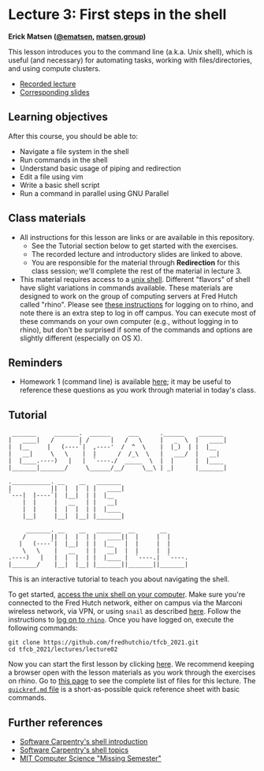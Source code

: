 # Lecture 3: First steps in the shell

**Erick Matsen ([@ematsen](https://twitter.com/ematsen), [matsen.group](http://matsen.group))**

This lesson introduces you to the command line (a.k.a. Unix shell), which is useful (and necessary) for automating tasks, working with files/directories, and using compute clusters.

* [Recorded lecture](https://www.youtube.com/watch?v=dzkacZ2BTjw)
* [Corresponding slides](https://fredhutchio.github.io/tfcb_2021/lectures/lecture02/slides/slides.html)


## Learning objectives

After this course, you should be able to:

- Navigate a file system in the shell
- Run commands in the shell
- Understand basic usage of piping and redirection
- Edit a file using vim
- Write a basic shell script
- Run a command in parallel using GNU Parallel

## Class materials

- All instructions for this lesson are links or are available in this repository.
  - See the Tutorial section below to get started with the exercises.
  - The recorded lecture and introductory slides are linked to above.
  - You are responsible for the material through **Redirection** for this class session; we'll complete the rest of the material in lecture 3.
- This material requires access to a [unix shell](https://fredhutchio.github.io/tfcb_2021/software/#unix-command-line-shell). Different "flavors" of shell have slight variations in commands available. These materials are designed to work on the group of computing servers at Fred Hutch called "rhino". Please see [these instructions](https://fredhutchio.github.io/tfcb_2021/software/unix_rhino) for logging on to rhino, and note there is an extra step to log in off campus. You can execute most of these commands on your own computer (e.g., without logging in to rhino), but don't be surprised if some of the commands and options are slightly different (especially on OS X).

## Reminders

- Homework 1 (command line) is available [here](https://fredhutchio.github.io/tfcb_2021/homeworks/homework01); it may be useful to reference these questions as you work through material in today's class.

## Tutorial

     _______     _______.  ______     ___      .______    _______
    |   ____|   /       | /      |   /   \     |   _  \  |   ____|
    |  |__     |   (----`|  ,----'  /  ^  \    |  |_)  | |  |__
    |   __|     \   \    |  |      /  /_\  \   |   ___/  |   __|
    |  |____.----)   |   |  `----./  _____  \  |  |      |  |____
    |_______|_______/     \______/__/     \__\ | _|      |_______|

    .___________. __    __   _______
    |           ||  |  |  | |   ____|
    `---|  |----`|  |__|  | |  |__
        |  |     |   __   | |   __|
        |  |     |  |  |  | |  |____
        |__|     |__|  |__| |_______|

         _______. __    __   _______  __       __
        /       ||  |  |  | |   ____||  |     |  |
       |   (----`|  |__|  | |  |__   |  |     |  |
        \   \    |   __   | |   __|  |  |     |  |
    .----)   |   |  |  |  | |  |____ |  `----.|  `----.
    |_______/    |__|  |__| |_______||_______||_______|


This is an interactive tutorial to teach you about navigating the shell.

To get started, 
[access the unix shell on your computer](https://fredhutchio.github.io/tfcb_2021/software#unix-command-line-shell).
Make sure you're connected to the Fred Hutch network, 
either on campus via the Marconi wireless network,
via VPN, 
or using `snail` as described [here](https://fredhutchio.github.io/tfcb_2021/software/unix_rhino#off-campus-log-in).
Follow the instructions to [log on to `rhino`](https://fredhutchio.github.io/tfcb_2021/software/unix_rhino#logging-on-to-rhino).
Once you have logged on,
execute the following commands:

    git clone https://github.com/fredhutchio/tfcb_2021.git
    cd tfcb_2021/lectures/lecture02

Now you can start the first lesson by clicking [here](01-first-steps.md). 
We recommend keeping a browser open with the lesson materials as you work through the exercises on rhino.
Go to [this page](https://github.com/fredhutchio/tfcb_2021/tree/master/lectures/lecture02) to see the complete list of files for this lecture.
The [`quickref.md` file](https://fredhutchio.github.io/tfcb_2021/lectures/lecture02/quickref) is a short-as-possible quick reference sheet with basic commands.

## Further references

* [Software Carpentry's shell introduction](https://swcarpentry.github.io/shell-novice/)
* [Software Carpentry's shell topics](https://carpentries-incubator.github.io/shell-extras/)
* [MIT Computer Science "Missing Semester"](https://missing.csail.mit.edu/)
